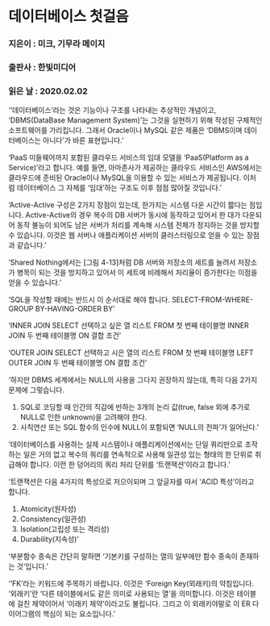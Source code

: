 # 데이터베이스 첫걸음
### 지은이 : 미크, 기무라 메이지
### 출판사 : 한빛미디어
### 읽은 날 : 2020.02.02

‘’데이터베이스’라는 것은 기능이나 구조를 나타내는 추상적인 개념이고, ‘DBMS(DataBase Management System)’는 그것을 실현하기 위해 작성된 구체적인 소프트웨어를 가리킵니다. 그래서 Oracle이나 MySQL 같은 제품은 ‘DBMS이며 데이터베이스는 아니다’가 바른 표현입니다.’

‘PaaS
미들웨어까지 포함된 클라우드 서비스의 임대 모델을 ‘PaaS(Platform as a Service)’라고 합니다. 예를 들면, 아마존사가 제공하는 클라우드 서비스인 AWS에서는 클라우드에 준비된 Oracle이나 MySQL을 이용할 수 있는 서비스가 제공됩니다. 이처럼 데이터베이스 그 자체를 ‘임대’하는 구조도 이후 점점 많아질 것입니다.’

‘Active-Active 구성은 2가지 장점이 있는데, 한가지는 시스템 다운 시간이 짧다는 점입니다. Active-Active의 경우 복수의 DB 서버가 동시에 동작하고 있어서 한 대가 다운되어 동작 불능이 되어도 남은 서버가 처리를 계속해 시스템 전체가 정지하는 것을 방지할 수 있습니다. 이것은 웹 서버나 애플리케이션 서버의 클러스터링으로 얻을 수 있는 장점과 같습니다.’

‘Shared Nothing에서는 [그림 4-13]처럼 DB 서버와 저장소의 세트를 늘려서 저장소가 병목이 되는 것을 방지하고 있어서 이 세트에 비례해서 처리율이 증가한다는 이점을 얻을 수 있습니다.’

‘SQL을 작성할 때에는 반드시 이 순서대로 해야 합니다.
SELECT-FROM-WHERE-GROUP BY-HAVING-ORDER BY’

‘INNER JOIN
SELECT 선택하고 싶은 열 리스트 FROM 첫 번째 테이블명 INNER JOIN 두 번째 테이블명 ON 결합 조건’

‘OUTER JOIN
SELECT 선택하고 시은 열의 리스트 FROM 첫 번째 테이블명 LEFT OUTER JOIN 두 번째 테이블명 ON 결합 조건’

‘하지만 DBMS 세계에서는 NULL의 사용을 그다지 권장하지 않는데, 특히 다음 2가지 문제에 그렇습니다.
1. SQL로 코딩할 때 인간의 직감에 반하는 3개의 논리 값(true, false 외에 추가로 NULL로 인한 unknown)을 고려해야 한다.
2. 사칙연산 또는 SQL 함수의 인수에 NULL이 포함되면 ‘NULL의 전파’가 일어난다.’

‘데이터베이스를 사용하는 실제 시스템이나 애플리케이션에서는 단일 쿼리만으로 조작하는 일은 거의 없고 복수의 쿼리를 연속적으로 사용해 일관성 있는 형태의 한 단위로 취급해야 합니다. 이런 한 덩어리의 쿼리 처리 단위를 ‘트랜잭션’이라고 합니다.’

‘트랜잭션은 다음 4가지의 특성으로 저으이되며 그 앞글자를 따서 ‘ACID 특성’이라고 합니다.
1. Atomicity(원자성)
2. Consistency(일관성)
3. Isolation(고립성 또는 격리성)
4. Durability(지속성)’

‘부분함수 종속은 간단히 말하면 ‘기본키를 구성하는 열의 일부에만 함수 종속이 존재하는 것’입니다.’

‘’FK’라는 키워드에 주목하기 바랍니다. 이것은 ‘Foreign Key(외래키)의 약침입니다. ‘외래키’란 ‘다른 테이블에서도 같은 의미로 사용되는 열’을 의미합니다.
이것은 테이블에 걸친 제약이어서 ‘이래키 제약’이라고도 불립니다. 그리고 이 외래키야말로 이 ER 다이어그램의 핵심이 되는 요소입니다.’